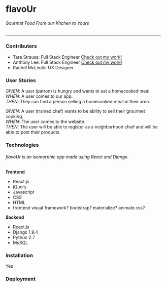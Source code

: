 # flavoUr 
###### *Gourmet Food From our Kitchen to Yours*
---------

### Contributers 

- Tara Strauss: Full Stack Engineer [Check out my work!](www.tarabytesofcode.com)
- Anthony Lee: Full Stack Engineer [Check out my work!](www.anthonylee.xyz)
- Rachel McLeold: UX Designer

### User Stories

*GIVEN*: A user (patron) is hungry and wants to eat a homecooked meal.  
*WHEN*: A user comes to our app.  
*THEN*: They can find a person selling a homecooked meal in their area.  


*GIVEN*: A user (trained chef) wants to be ability to sell their grourmet cooking.  
*WHEN*: The user comes to the website.  
*THEN*: The user will be able to register as a neighborhood chief and will be able to post their products.  

### Technologies

###### *flavoUr is an isomorphic app made using React and Django.*

**Frontend**
- React.js
- jQuery
- Javascript
- CSS
- HTML
- frontend visual framework? bootstrap? materialize? animate.css?

**Backend**
- React.js
- Django 1.9.4
- Python 2.7
- MySQL

### Installation
Yes

### Deployment

